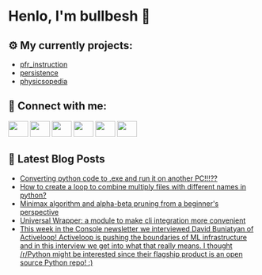 # Henlo, I'm bullbesh 👋

## ⚙️ My currently projects:
- [pfr_instruction](https://github.com/bullbesh/pfr_instruction)
- [persistence](https://github.com/bullbesh/persistence)
- [physicsopedia](https://github.com/bullbesh/physicsopedia)

## 🔎 Connect with me:
[<img height="32" width="40" src="https://cdn.jsdelivr.net/npm/simple-icons@v5/icons/telegram.svg" />](https://t.me/bullbesh)
[<img height="32" width="40" src="https://cdn.jsdelivr.net/npm/simple-icons@v5/icons/vk.svg" />](https://vk.com/bullbesh)
[<img height="32" width="40" src="https://cdn.jsdelivr.net/npm/simple-icons@v5/icons/twitter.svg" />](https://twitter.com/bullbesh1)
[<img height="32" width="40" src="https://cdn.jsdelivr.net/npm/simple-icons@v5/icons/instagram.svg" />](https://www.instagram.com/bullbesh)
[<img height="32" width="40" src="https://cdn.jsdelivr.net/npm/simple-icons@v5/icons/reddit.svg" />](https://www.reddit.com/user/bullbesh)
[<img height="32" width="40" src="https://cdn.jsdelivr.net/npm/simple-icons@v5/icons/youtube.svg" />](https://www.youtube.com/channel/UCtfjRs6uzgq5mfm8S06WTcg)

## 📕 Latest Blog Posts
<!-- BLOG-POST-LIST:START -->
- [Converting python code to .exe and run it on another PC!!!??](https://www.reddit.com/r/Python/comments/qyy9d1/converting_python_code_to_exe_and_run_it_on/)
- [How to create a loop to combine multiply files with different names in python?](https://www.reddit.com/r/Python/comments/qyy8hn/how_to_create_a_loop_to_combine_multiply_files/)
- [Minimax algorithm and alpha-beta pruning from a beginner&#39;s perspective](https://www.reddit.com/r/Python/comments/qyy0qj/minimax_algorithm_and_alphabeta_pruning_from_a/)
- [Universal Wrapper: a module to make cli integration more convenient](https://www.reddit.com/r/Python/comments/qyxs8a/universal_wrapper_a_module_to_make_cli/)
- [This week in the Console newsletter we interviewed David Buniatyan of Activeloop! Activeloop is pushing the boundaries of ML infrastructure and in this interview we get into what that really means. I thought /r/Python might be interested since their flagship product is an open source Python repo! :&rpar;](https://www.reddit.com/r/Python/comments/qyxbip/this_week_in_the_console_newsletter_we/)
<!-- BLOG-POST-LIST:END -->
